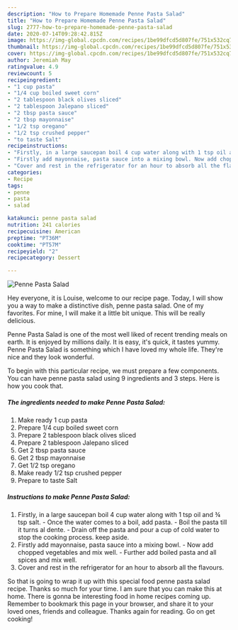 ```yaml
---
description: "How to Prepare Homemade Penne Pasta Salad"
title: "How to Prepare Homemade Penne Pasta Salad"
slug: 2777-how-to-prepare-homemade-penne-pasta-salad
date: 2020-07-14T09:28:42.815Z
image: https://img-global.cpcdn.com/recipes/1be99dfcd5d807fe/751x532cq70/penne-pasta-salad-recipe-main-photo.jpg
thumbnail: https://img-global.cpcdn.com/recipes/1be99dfcd5d807fe/751x532cq70/penne-pasta-salad-recipe-main-photo.jpg
cover: https://img-global.cpcdn.com/recipes/1be99dfcd5d807fe/751x532cq70/penne-pasta-salad-recipe-main-photo.jpg
author: Jeremiah May
ratingvalue: 4.9
reviewcount: 5
recipeingredient:
- "1 cup pasta"
- "1/4 cup boiled sweet corn"
- "2 tablespoon black olives sliced"
- "2 tablespoon Jalepano sliced"
- "2 tbsp pasta sauce"
- "2 tbsp mayonnaise"
- "1/2 tsp oregano"
- "1/2 tsp crushed pepper"
- "to taste Salt"
recipeinstructions:
- "Firstly, in a large saucepan boil 4 cup water along with 1 tsp oil and ¾ tsp salt. Once the water comes to a boil, add pasta. Boil the pasta till it turns al dente. Drain off the pasta and pour a cup of cold water to stop the cooking process. keep aside."
- "Firstly add mayonnaise, pasta sauce into a mixing bowl. Now add chopped vegetables and mix well. Further add boiled pasta and all spices and mix well."
- "Cover and rest in the refrigerator for an hour to absorb all the flavours."
categories:
- Recipe
tags:
- penne
- pasta
- salad

katakunci: penne pasta salad 
nutrition: 241 calories
recipecuisine: American
preptime: "PT36M"
cooktime: "PT57M"
recipeyield: "2"
recipecategory: Dessert

---
```



![Penne Pasta Salad](https://img-global.cpcdn.com/recipes/1be99dfcd5d807fe/751x532cq70/penne-pasta-salad-recipe-main-photo.jpg)

Hey everyone, it is Louise, welcome to our recipe page. Today, I will show you a way to make a distinctive dish, penne pasta salad. One of my favorites. For mine, I will make it a little bit unique. This will be really delicious.



Penne Pasta Salad is one of the most well liked of recent trending meals on earth. It is enjoyed by millions daily. It is easy, it's quick, it tastes yummy. Penne Pasta Salad is something which I have loved my whole life. They're nice and they look wonderful.


To begin with this particular recipe, we must prepare a few components. You can have penne pasta salad using 9 ingredients and 3 steps. Here is how you cook that.

<!--inarticleads1-->

##### The ingredients needed to make Penne Pasta Salad:

1. Make ready 1 cup pasta
1. Prepare 1/4 cup boiled sweet corn
1. Prepare 2 tablespoon black olives sliced
1. Prepare 2 tablespoon Jalepano sliced
1. Get 2 tbsp pasta sauce
1. Get 2 tbsp mayonnaise
1. Get 1/2 tsp oregano
1. Make ready 1/2 tsp crushed pepper
1. Prepare to taste Salt




<!--inarticleads2-->

##### Instructions to make Penne Pasta Salad:

1. Firstly, in a large saucepan boil 4 cup water along with 1 tsp oil and ¾ tsp salt. - Once the water comes to a boil, add pasta. - Boil the pasta till it turns al dente. - Drain off the pasta and pour a cup of cold water to stop the cooking process. keep aside.
1. Firstly add mayonnaise, pasta sauce into a mixing bowl. - Now add chopped vegetables and mix well. - Further add boiled pasta and all spices and mix well.
1. Cover and rest in the refrigerator for an hour to absorb all the flavours.




So that is going to wrap it up with this special food penne pasta salad recipe. Thanks so much for your time. I am sure that you can make this at home. There is gonna be interesting food in home recipes coming up. Remember to bookmark this page in your browser, and share it to your loved ones, friends and colleague. Thanks again for reading. Go on get cooking!
